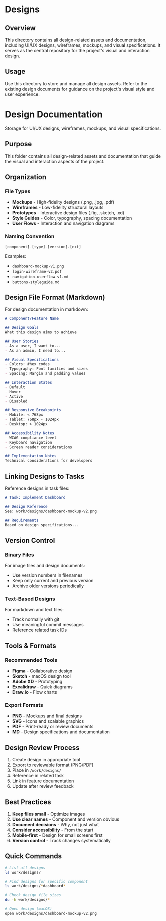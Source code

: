 # Designs

## Overview

This directory contains all design-related assets and documentation, including UI/UX designs, wireframes, mockups, and visual specifications. It serves as the central repository for the project's visual and interaction design.

## Usage

Use this directory to store and manage all design assets. Refer to the existing design documents for guidance on the project's visual style and user experience.

# Design Documentation

Storage for UI/UX designs, wireframes, mockups, and visual specifications.

## Purpose

This folder contains all design-related assets and documentation that guide the visual and interaction aspects of the project.

## Organization

### File Types
- **Mockups** - High-fidelity designs (.png, .jpg, .pdf)
- **Wireframes** - Low-fidelity structural layouts
- **Prototypes** - Interactive design files (.fig, .sketch, .xd)
- **Style Guides** - Color, typography, spacing documentation
- **User Flows** - Interaction and navigation diagrams

### Naming Convention
```
[component]-[type]-[version].[ext]
```

Examples:
- `dashboard-mockup-v1.png`
- `login-wireframe-v2.pdf`
- `navigation-userflow-v1.md`
- `buttons-styleguide.md`

## Design File Format (Markdown)

For design documentation in markdown:

```markdown
# Component/Feature Name

## Design Goals
What this design aims to achieve

## User Stories
- As a user, I want to...
- As an admin, I need to...

## Visual Specifications
- Colors: #hex codes
- Typography: Font families and sizes
- Spacing: Margin and padding values

## Interaction States
- Default
- Hover
- Active
- Disabled

## Responsive Breakpoints
- Mobile: < 768px
- Tablet: 768px - 1024px
- Desktop: > 1024px

## Accessibility Notes
- WCAG compliance level
- Keyboard navigation
- Screen reader considerations

## Implementation Notes
Technical considerations for developers
```

## Linking Designs to Tasks

Reference designs in task files:
```markdown
# Task: Implement Dashboard

## Design Reference
See: work/designs/dashboard-mockup-v2.png

## Requirements
Based on design specifications...
```

## Version Control

### Binary Files
For image files and design documents:
- Use version numbers in filenames
- Keep only current and previous version
- Archive older versions periodically

### Text-Based Designs
For markdown and text files:
- Track normally with git
- Use meaningful commit messages
- Reference related task IDs

## Tools & Formats

### Recommended Tools
- **Figma** - Collaborative design
- **Sketch** - macOS design tool
- **Adobe XD** - Prototyping
- **Excalidraw** - Quick diagrams
- **Draw.io** - Flow charts

### Export Formats
- **PNG** - Mockups and final designs
- **SVG** - Icons and scalable graphics
- **PDF** - Print-ready or review documents
- **MD** - Design specifications and documentation

## Design Review Process

1.  Create design in appropriate tool
2.  Export to reviewable format (PNG/PDF)
3.  Place in `/work/designs/`
4.  Reference in related task
5.  Link in feature documentation
6.  Update after review feedback

## Best Practices

1.  **Keep files small** - Optimize images
2.  **Use clear names** - Component and version obvious
3.  **Document decisions** - Why, not just what
4.  **Consider accessibility** - From the start
5.  **Mobile-first** - Design for small screens first
6.  **Version control** - Track changes systematically

## Quick Commands

```bash
# List all designs
ls work/designs/

# Find designs for specific component
ls work/designs/*dashboard*

# Check design file sizes
du -h work/designs/*

# Open design (macOS)
open work/designs/dashboard-mockup-v2.png